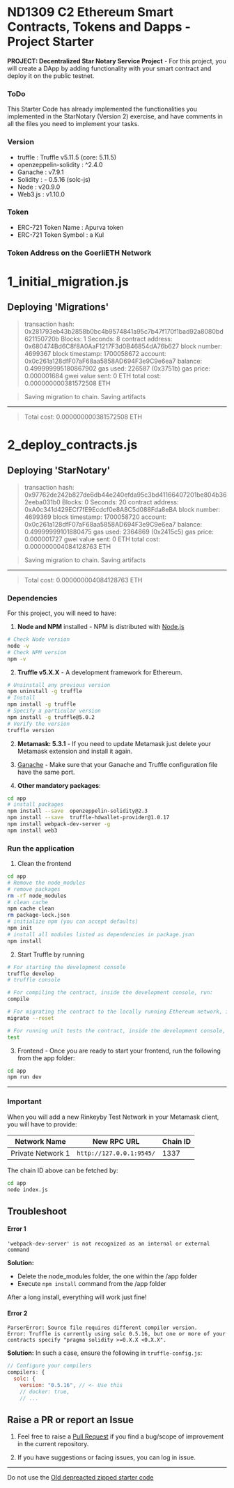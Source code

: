 # ND1309 C2 Ethereum Smart Contracts, Tokens and Dapps - Project Starter 
**PROJECT: Decentralized Star Notary Service Project** - For this project, you will create a DApp by adding functionality with your smart contract and deploy it on the public testnet.

### ToDo
This Starter Code has already implemented the functionalities you implemented in the StarNotary (Version 2) exercise, and have comments in all the files you need to implement your tasks.

 ### Version
 * truffle : Truffle v5.11.5 (core: 5.11.5)
 * openzeppelin-solidity : ^2.4.0
 * Ganache : v7.9.1
 * Solidity : - 0.5.16 (solc-js)
 * Node : v20.9.0
 * Web3.js : v1.10.0

### Token
* ERC-721 Token Name : Apurva token
* ERC-721 Token Symbol : a Kul


### Token Address on the GoerliETH Network

1_initial_migration.js
======================

   Deploying 'Migrations'
   ----------------------
   > transaction hash:    0x281793eb43b2858b0bc4b9574841a95c7b47f170f1bad92a8080bd621150720b
   > Blocks: 1            Seconds: 8
   > contract address:    0x680474Bd6C8f8A0AaF1217F3d0B46854dA76b627
   > block number:        4699367
   > block timestamp:     1700058672
   > account:             0x0c261a128dfF07aF68aa5858AD694F3e9C9e6ea7
   > balance:             0.499999995180867902
   > gas used:            226587 (0x3751b)
   > gas price:           0.000001684 gwei
   > value sent:          0 ETH
   > total cost:          0.000000000381572508 ETH

   > Saving migration to chain.
   > Saving artifacts
   -------------------------------------
   > Total cost:     0.000000000381572508 ETH


2_deploy_contracts.js
=====================

   Deploying 'StarNotary'
   ----------------------
   > transaction hash:    0x97762de242b827de6db44e240efda95c3bd41166407201be804b362eeba031b0
   > Blocks: 0            Seconds: 20
   > contract address:    0xA0c341d429ECf7fE9Ecdcf0e8A8C5d088Fda8eBA
   > block number:        4699369
   > block timestamp:     1700058720
   > account:             0x0c261a128dfF07aF68aa5858AD694F3e9C9e6ea7
   > balance:             0.49999999101880475
   > gas used:            2364869 (0x2415c5)
   > gas price:           0.000001727 gwei
   > value sent:          0 ETH
   > total cost:          0.000000004084128763 ETH

   > Saving migration to chain.
   > Saving artifacts
   -------------------------------------
   > Total cost:     0.000000004084128763 ETH

### Dependencies
For this project, you will need to have:
1. **Node and NPM** installed - NPM is distributed with [Node.js](https://www.npmjs.com/get-npm)
```bash
# Check Node version
node -v
# Check NPM version
npm -v
```


2. **Truffle v5.X.X** - A development framework for Ethereum. 
```bash
# Unsinstall any previous version
npm uninstall -g truffle
# Install
npm install -g truffle
# Specify a particular version
npm install -g truffle@5.0.2
# Verify the version
truffle version
```


2. **Metamask: 5.3.1** - If you need to update Metamask just delete your Metamask extension and install it again.


3. [Ganache](https://www.trufflesuite.com/ganache) - Make sure that your Ganache and Truffle configuration file have the same port.


4. **Other mandatory packages**:
```bash
cd app
# install packages
npm install --save  openzeppelin-solidity@2.3
npm install --save  truffle-hdwallet-provider@1.0.17
npm install webpack-dev-server -g
npm install web3
```


### Run the application
1. Clean the frontend 
```bash
cd app
# Remove the node_modules  
# remove packages
rm -rf node_modules
# clean cache
npm cache clean
rm package-lock.json
# initialize npm (you can accept defaults)
npm init
# install all modules listed as dependencies in package.json
npm install
```


2. Start Truffle by running
```bash
# For starting the development console
truffle develop
# truffle console

# For compiling the contract, inside the development console, run:
compile

# For migrating the contract to the locally running Ethereum network, inside the development console
migrate --reset

# For running unit tests the contract, inside the development console, run:
test
```

3. Frontend - Once you are ready to start your frontend, run the following from the app folder:
```bash
cd app
npm run dev
```

---

### Important
When you will add a new Rinkeyby Test Network in your Metamask client, you will have to provide:

| Network Name | New RPC URL | Chain ID |
|---|---|---|
|Private Network 1|`http://127.0.0.1:9545/`|1337 |

The chain ID above can be fetched by:
```bash
cd app
node index.js
```

## Troubleshoot
#### Error 1 
```
'webpack-dev-server' is not recognized as an internal or external command
```
**Solution:**
- Delete the node_modules folder, the one within the /app folder
- Execute `npm install` command from the /app folder

After a long install, everything will work just fine!


#### Error 2
```
ParserError: Source file requires different compiler version. 
Error: Truffle is currently using solc 0.5.16, but one or more of your contracts specify "pragma solidity >=0.X.X <0.X.X".
```
**Solution:** In such a case, ensure the following in `truffle-config.js`:
```js
// Configure your compilers  
compilers: {    
  solc: {      
    version: "0.5.16", // <- Use this        
    // docker: true,
    // ...
```

## Raise a PR or report an Issue
1. Feel free to raise a [Pull Request](https://github.com/udacity/nd1309-p2-Decentralized-Star-Notary-Service-Starter-Code/pulls) if you find a bug/scope of improvement in the current repository. 

2. If you have suggestions or facing issues, you can log in issue. 

---

Do not use the [Old depreacted zipped starter code](https://s3.amazonaws.com/video.udacity-data.com/topher/2019/January/5c51c4c0_project-5-starter-code/project-5-starter-code.zip)
